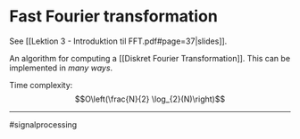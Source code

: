 # Fast Fourier transformation
See [[Lektion 3 - Introduktion til FFT.pdf#page=37|slides]].

An algorithm for computing a [[Diskret Fourier Transformation]]. This can be implemented in *many ways*.

Time complexity:
$$O\left(\frac{N}{2} \log_{2}(N)\right)$$



---
#signalprocessing